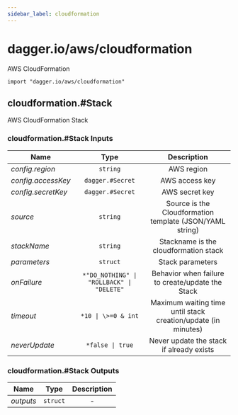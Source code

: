 ```yaml
---
sidebar_label: cloudformation
---
```


# dagger.io/aws/cloudformation

AWS CloudFormation

```cue
import "dagger.io/aws/cloudformation"
```

## cloudformation.#Stack

AWS CloudFormation Stack

### cloudformation.#Stack Inputs

| Name                 | Type                                         | Description                                                     |
| -------------        |:-------------:                               |:-------------:                                                  |
|*config.region*       | `string`                                     |AWS region                                                       |
|*config.accessKey*    | `dagger.#Secret`                             |AWS access key                                                   |
|*config.secretKey*    | `dagger.#Secret`                             |AWS secret key                                                   |
|*source*              | `string`                                     |Source is the Cloudformation template (JSON/YAML string)         |
|*stackName*           | `string`                                     |Stackname is the cloudformation stack                            |
|*parameters*          | `struct`                                     |Stack parameters                                                 |
|*onFailure*           | `*"DO_NOTHING" \| "ROLLBACK" \| "DELETE"`    |Behavior when failure to create/update the Stack                 |
|*timeout*             | `*10 \| \>=0 & int`                          |Maximum waiting time until stack creation/update (in minutes)    |
|*neverUpdate*         | `*false \| true`                             |Never update the stack if already exists                         |

### cloudformation.#Stack Outputs

| Name             | Type              | Description        |
| -------------    |:-------------:    |:-------------:     |
|*outputs*         | `struct`          |-                   |

